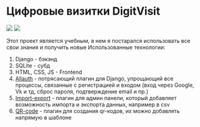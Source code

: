 # Цифровые визитки DigitVisit

<img src="https://img.shields.io/github/languages/count/platon-p/django_digit_visit">
<a href="https://www.codefactor.io/repository/github/platon-p/django_digit_visit"><img src="https://www.codefactor.io/repository/github/platon-p/django_digit_visit/badge"></a>

Этот проект является учебным, в нем я постарался использовать все свои знания и получить новые Использованные
технологии:

1. Django - бэкэнд
2. SQLite - субд
3. HTML, CSS, JS - Frontend
4. [Allauth](https://github.com/pennersr/django-allauth) - потрясающий плагин для Django, упрощающий все процессы,
   связанные с регистрацией и входом (вход через Google, Vk и тд, сброс пароля, подтверждение email и пр.)
5. [Import-export](https://github.com/django-import-export/django-import-export) - плагин для админ панели, который
   добавляет возможность импорта и экспорта данных, например в csv
6. [QR-code](https://github.com/dprog-philippe-docourt/django-qr-code) - плагин для создания qr-кодов, их можно
   добавлять напрямую в шаблоне